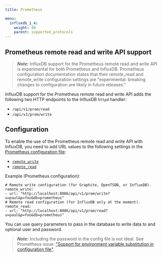 ```yaml
---
title: Prometheus

menu:
  influxdb_1_4:
    weight: 40
    parent: supported_protocols
---
```



## Prometheus remote read and write API support

>***Note:*** InfluxDB support for the Prometheus remote read and write API is experimental for both Prometheus and InfluxDB.
>Prometheus configuration documentation states that their remote_read and remote_write configuration settings are "experimental: breaking changes to configuration are likely in future releases."


InfluxDB support for the Prometheus remote read and write API adds the following two HTTP endpoints to the InfluxDB `httpd` handler:
- `/api/v1/prom/read`
- `/api/v1/prom/write`

## Configuration

To enable the use of the Prometheus remote read and write API with InfluxDB, you need to add URL values to the following settings in the [Prometheus configuration file](https://prometheus.io/docs/prometheus/latest/configuration/configuration/):
- [`remote_write`](https://prometheus.io/docs/prometheus/latest/configuration/configuration/#<remote_write>)
- [`remote_read`](https://prometheus.io/docs/prometheus/latest/configuration/configuration/#<remote_read>)


Example (Prometheus configuration):

```
# Remote write configuration (for Graphite, OpenTSDB, or InfluxDB).
remote_write:
- url: "http://localhost:8086/api/v1/prom/write?u=paul&p=foo&db=prometheus"
# Remote read configuration (for InfluxDB only at the moment).
remote_read:
- url: "http://localhost:8086/api/v1/prom/read?u=paul&p=foo&db=prometheus"
```

You can use query parameters to pass in the database to write data to and optional user and password.

>***Note:*** Including the password in the config file is not ideal.  See Prometheus issue: ["Support for environment variable substitution in configuration file"](https://github.com/prometheus/prometheus/issues/2357).
